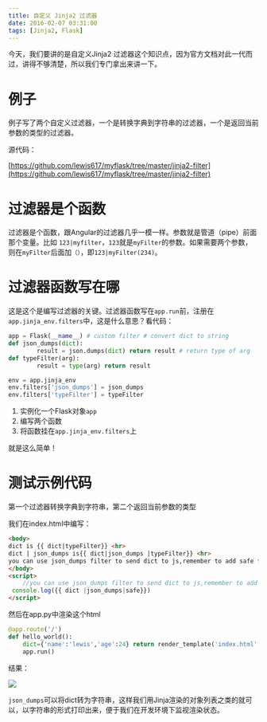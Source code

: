 ```yaml
---
title: 自定义 Jinja2 过滤器
date: 2016-02-07 03:31:00
tags: [Jinja2, Flask]
---
```


今天，我们要讲的是自定义Jinja2 过滤器这个知识点，因为官方文档对此一代而过，讲得不够清楚，所以我们专门拿出来讲一下。

<!--more-->

# 例子

例子写了两个自定义过滤器，一个是转换字典到字符串的过滤器，一个是返回当前参数的类型的过滤器。

源代码：

[https://github.com/lewis617/myflask/tree/master/jinja2-filter](https://github.com/lewis617/myflask/tree/master/jinja2-filter)

# 过滤器是个函数

过滤器是个函数，跟Angular的过滤器几乎一模一样。参数就是管道（pipe）前面那个变量。比如   `123|myfilter`，`123`就是`myFilter`的参数。如果需要两个参数，则在`myFilter`后面加`（）`，即`123|myFilter(234)`。

# 过滤器函数写在哪

这是这个是编写过滤器的关键。过滤器函数写在`app.run`前，注册在`app.jinja_env.filters`中，这是什么意思？看代码：

```python
app = Flask(__name__) # custom filter # convert dict to string
def json_dumps(dict):
        result = json.dumps(dict) return result # return type of arg
def typeFilter(arg):
        result = type(arg) return result

env = app.jinja_env
env.filters['json_dumps'] = json_dumps
env.filters['typeFilter'] = typeFilter
```

1.  实例化一个Flask对象`app`
2.  编写两个函数
3.  将函数挂在`app.jinja_env.filters`上

就是这么简单！

# 测试示例代码

第一个过滤器转换字典到字符串，第二个返回当前参数的类型

我们在index.html中编写：

```html
<body> 
dict is {{ dict|typeFilter}} <hr> 
dict | json_dumps is{{ dict|json_dumps |typeFilter}} <hr> 
you can use json_dumps filter to send dict to js,remember to add safe filter,<br> press f12 to test it 
</body>
<script>
    //you can use json_dumps filter to send dict to js,remember to add safe filter
 console.log({{ dict |json_dumps|safe}}) 
</script>
```

然后在app.py中渲染这个html

```python
@app.route('/') 
def hello_world():
    dict={'name':'lewis','age':24} return render_template('index.html',dict=dict) if __name__ == '__main__':
    app.run()
```

结果：

![](https://ws1.sinaimg.cn/large/83900b4egw1f9yh3fdydqj20g408ojsr.jpg)

`json_dumps`可以将dict转为字符串，这样我们用Jinja渲染的对象列表之类的就可以，以字符串的形式打印出来，便于我们在开发环境下监视渲染状态。
